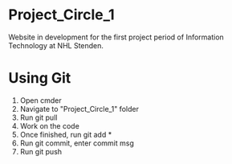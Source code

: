 # Project_Circle_1
Website in development for the first project period of Information Technology at NHL Stenden.

<h1>Using Git</h1>
<ol>
    <li>Open cmder</li>
    <li>Navigate to "Project_Circle_1" folder</li>
    <li>Run git pull</li>
    <li>Work on the code</li>
    <li>Once finished, run git add *</li>
    <li>Run git commit, enter commit msg</li>
    <li>Run git push</li>
</ol>